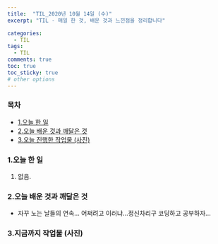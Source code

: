 ```yaml
---
title:  "TIL_2020년 10월 14일 (수)"
excerpt: "TIL - 매일 한 것, 배운 것과 느낀점을 정리합니다"

categories:
  - TIL
tags:
  - TIL
comments: true
toc: true
toc_sticky: true
# other options
---
```



<h3>목차</h3>

- [1.오늘 한 일](#1오늘-한-일)
- [2.오늘 배운 것과 깨달은 것](#2오늘-배운-것과-깨달은-것)
- [3.오늘 진행한 작업물 (사진)](#3오늘-진행한-작업물-사진)
  

### 1.오늘 한 일
    
1. 없음.
   
### 2.오늘 배운 것과 깨달은 것

- 자꾸 노는 날들의 연속...
어쩌려고 이러냐...정신차리구 코딩하고 공부하자...

### 3.지금까지 작업물 (사진)
    